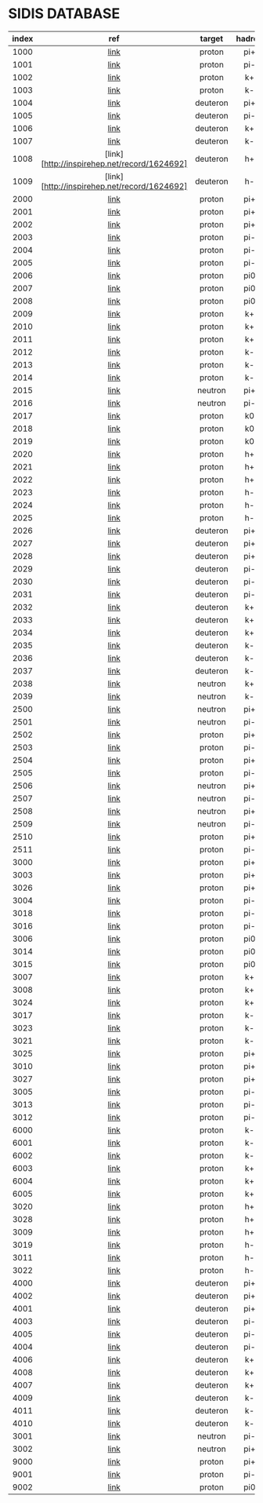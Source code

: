 # SIDIS DATABASE

| index | ref          | target   | hadron | obs        | experiment | dependence |
| :--:  | :--:         | :--:     | :--:   | :--:       | :--:       | :--:       |
| 1000  | [link][100X]    | proton   | pi+    | M_Hermes   | hermes     | -          |
| 1001  | [link][100X]    | proton   | pi-    | M_Hermes   | hermes     | -          |
| 1002  | [link][100X]    | proton   | k+     | M_Hermes   | hermes     | -          |
| 1003  | [link][100X]    | proton   | k-     | M_Hermes   | hermes     | -          |
| 1004  | [link][100X]    | deuteron | pi+    | M_Hermes   | hermes     | -          |
| 1005  | [link][100X]    | deuteron | pi-    | M_Hermes   | hermes     | -          |
| 1006  | [link][100X]    | deuteron | k+     | M_Hermes   | hermes     | -          |
| 1007  | [link][100X]    | deuteron | k-     | M_Hermes   | hermes     | -          |
| 1008  | [link][http://inspirehep.net/record/1624692]    | deuteron | h+     | M_Compass   | compass     | -          |
| 1009  | [link][http://inspirehep.net/record/1624692]    | deuteron | h-     | M_Compass  | compass     | -          |
| 2000  | [link][?]    | proton   | pi+    | AUTsivers  | hermes     | PT         |
| 2001  | [link][?]    | proton   | pi+    | AUTsivers  | hermes     | x          |
| 2002  | [link][?]    | proton   | pi+    | AUTsivers  | hermes     | z          |
| 2003  | [link][?]    | proton   | pi-    | AUTsivers  | hermes     | PT         |
| 2004  | [link][?]    | proton   | pi-    | AUTsivers  | hermes     | x          |
| 2005  | [link][?]    | proton   | pi-    | AUTsivers  | hermes     | z          |
| 2006  | [link][?]    | proton   | pi0    | AUTsivers  | hermes     | PT         |
| 2007  | [link][?]    | proton   | pi0    | AUTsivers  | hermes     | x          |
| 2008  | [link][?]    | proton   | pi0    | AUTsivers  | hermes     | z          |
| 2009  | [link][?]    | proton   | k+     | AUTsivers  | hermes     | PT         |
| 2010  | [link][?]    | proton   | k+     | AUTsivers  | hermes     | x          |
| 2011  | [link][?]    | proton   | k+     | AUTsivers  | hermes     | z          |
| 2012  | [link][?]    | proton   | k-     | AUTsivers  | hermes     | PT         |
| 2013  | [link][?]    | proton   | k-     | AUTsivers  | hermes     | x          |
| 2014  | [link][?]    | proton   | k-     | AUTsivers  | hermes     | z          |
| 2015  | [link][?]    | neutron  | pi+    | AUTsivers  | jlab       | x          |
| 2016  | [link][?]    | neutron  | pi-    | AUTsivers  | jlab       | x          |
| 2017  | [link][?]    | proton   | k0     | AUTsivers  | compass    | PT         |
| 2018  | [link][?]    | proton   | k0     | AUTsivers  | compass    | x          |
| 2019  | [link][?]    | proton   | k0     | AUTsivers  | compass    | z          |
| 2020  | [link][?]    | proton   | h+     | AUTsivers  | compass    | PT         |
| 2021  | [link][?]    | proton   | h+     | AUTsivers  | compass    | x          |
| 2022  | [link][?]    | proton   | h+     | AUTsivers  | compass    | z          |
| 2023  | [link][?]    | proton   | h-     | AUTsivers  | compass    | PT         |
| 2024  | [link][?]    | proton   | h-     | AUTsivers  | compass    | x          |
| 2025  | [link][?]    | proton   | h-     | AUTsivers  | compass    | z          |
| 2026  | [link][?]    | deuteron | pi+    | AUTsivers  | compass    | PT         |
| 2027  | [link][?]    | deuteron | pi+    | AUTsivers  | compass    | x          |
| 2028  | [link][?]    | deuteron | pi+    | AUTsivers  | compass    | z          |
| 2029  | [link][?]    | deuteron | pi-    | AUTsivers  | compass    | PT         |
| 2030  | [link][?]    | deuteron | pi-    | AUTsivers  | compass    | x          |
| 2031  | [link][?]    | deuteron | pi-    | AUTsivers  | compass    | z          |
| 2032  | [link][?]    | deuteron | k+     | AUTsivers  | compass    | PT         |
| 2033  | [link][?]    | deuteron | k+     | AUTsivers  | compass    | x          |
| 2034  | [link][?]    | deuteron | k+     | AUTsivers  | compass    | z          |
| 2035  | [link][?]    | deuteron | k-     | AUTsivers  | compass    | PT         |
| 2036  | [link][?]    | deuteron | k-     | AUTsivers  | compass    | x          |
| 2037  | [link][?]    | deuteron | k-     | AUTsivers  | compass    | z          |
| 2038  | [link][?]    | neutron  | k+     | AUTsivers  | jlab       | x          |
| 2039  | [link][?]    | neutron  | k-     | AUTsivers  | jlab       | x          |
| 2500  | [link][?]    | neutron  | pi+    | AUTsivers  | solid      | x          |
| 2501  | [link][?]    | neutron  | pi-    | AUTsivers  | solid      | x          |
| 2502  | [link][?]    | proton   | pi+    | AUTsivers  | solid      | x          |
| 2503  | [link][?]    | proton   | pi-    | AUTsivers  | solid      | x          |
| 2504  | [link][?]    | proton   | pi+    | AUTsivers  | clas12     | x          |
| 2505  | [link][?]    | proton   | pi-    | AUTsivers  | clas12     | x          |
| 2506  | [link][?]    | neutron  | pi+    | AUTsivers  | sbs        | x          |
| 2507  | [link][?]    | neutron  | pi-    | AUTsivers  | sbs        | x          |
| 2508  | [link][?]    | neutron  | pi+    | AUTsivers  | solid stat | x          |
| 2509  | [link][?]    | neutron  | pi-    | AUTsivers  | solid stat | x          |
| 2510  | [link][?]    | proton   | pi+    | AUTsivers  | solid stat | x          |
| 2511  | [link][?]    | proton   | pi-    | AUTsivers  | solid stat | x          |
| 3000  | [link][?]    | proton   | pi+    | AUTcollins | hermes     | x          |
| 3003  | [link][?]    | proton   | pi+    | AUTcollins | hermes     | z          |
| 3026  | [link][?]    | proton   | pi+    | AUTcollins | hermes     | pt         |
| 3004  | [link][?]    | proton   | pi-    | AUTcollins | hermes     | x          |
| 3018  | [link][?]    | proton   | pi-    | AUTcollins | hermes     | z          |
| 3016  | [link][?]    | proton   | pi-    | AUTcollins | hermes     | pt         |
| 3006  | [link][?]    | proton   | pi0    | AUTcollins | hermes     | z          |
| 3014  | [link][?]    | proton   | pi0    | AUTcollins | hermes     | x          |
| 3015  | [link][?]    | proton   | pi0    | AUTcollins | hermes     | pt         |
| 3007  | [link][?]    | proton   | k+     | AUTcollins | hermes     | x          |
| 3008  | [link][?]    | proton   | k+     | AUTcollins | hermes     | z          |
| 3024  | [link][?]    | proton   | k+     | AUTcollins | hermes     | pt         |
| 3017  | [link][?]    | proton   | k-     | AUTcollins | hermes     | x          |
| 3023  | [link][?]    | proton   | k-     | AUTcollins | hermes     | z          |
| 3021  | [link][?]    | proton   | k-     | AUTcollins | hermes     | pt         |
| 3025  | [link][?]    | proton   | pi+    | AUTcollins | compass    | x          |
| 3010  | [link][?]    | proton   | pi+    | AUTcollins | compass    | z          |
| 3027  | [link][?]    | proton   | pi+    | AUTcollins | compass    | pt         |
| 3005  | [link][?]    | proton   | pi-    | AUTcollins | compass    | x          |
| 3013  | [link][?]    | proton   | pi-    | AUTcollins | compass    | z          |
| 3012  | [link][?]    | proton   | pi-    | AUTcollins | compass    | pt         |
| 6000  | [link][600X] | proton   | k-     | AUTcollins | compass    | pt         |
| 6001  | [link][600X] | proton   | k-     | AUTcollins | compass    | x          |
| 6002  | [link][600X] | proton   | k-     | AUTcollins | compass    | z          |
| 6003  | [link][600X] | proton   | k+     | AUTcollins | compass    | pt         |
| 6004  | [link][600X] | proton   | k+     | AUTcollins | compass    | x          |
| 6005  | [link][600X] | proton   | k+     | AUTcollins | compass    | z          |
| 3020  | [link][?]    | proton   | h+     | AUTcollins | compass    | x          |
| 3028  | [link][?]    | proton   | h+     | AUTcollins | compass    | z          |
| 3009  | [link][?]    | proton   | h+     | AUTcollins | compass    | pt         |
| 3019  | [link][?]    | proton   | h-     | AUTcollins | compass    | x          |
| 3011  | [link][?]    | proton   | h-     | AUTcollins | compass    | z          |
| 3022  | [link][?]    | proton   | h-     | AUTcollins | compass    | pt         |
| 4000  | [link][?]    | deuteron | pi+    | AUTcollins | compass    | x          |
| 4002  | [link][?]    | deuteron | pi+    | AUTcollins | compass    | z          |
| 4001  | [link][?]    | deuteron | pi+    | AUTcollins | compass    | pt         |
| 4003  | [link][?]    | deuteron | pi-    | AUTcollins | compass    | x          |
| 4005  | [link][?]    | deuteron | pi-    | AUTcollins | compass    | z          |
| 4004  | [link][?]    | deuteron | pi-    | AUTcollins | compass    | pt         |
| 4006  | [link][?]    | deuteron | k+     | AUTcollins | compass    | x          |
| 4008  | [link][?]    | deuteron | k+     | AUTcollins | compass    | z          |
| 4007  | [link][?]    | deuteron | k+     | AUTcollins | compass    | pt         |
| 4009  | [link][?]    | deuteron | k-     | AUTcollins | compass    | x          |
| 4011  | [link][?]    | deuteron | k-     | AUTcollins | compass    | z          |
| 4010  | [link][?]    | deuteron | k-     | AUTcollins | compass    | pt         |
| 3001  | [link][?]    | neutron  | pi-    | AUTcollins | jlab       | x          |
| 3002  | [link][?]    | neutron  | pi+    | AUTcollins | jlab       | x          |
| 9000  | [link][?]    | proton   | pi+    | ALL        | clas       | PT         |
| 9001  | [link][?]    | proton   | pi-    | ALL        | clas       | PT         |
| 9002  | [link][?]    | proton   | pi0    | ALL        | clas       | PT         |


[?]: http://inspirehep.net/
[100X]: http://inspirehep.net/record/1208547
[600X]: http://inspirehep.net/record/1311491








